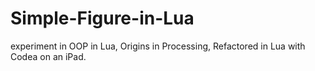 # Simple-Figure-in-Lua
experiment in OOP in Lua, 
Origins in Processing, 
Refactored in Lua with Codea on an iPad.
